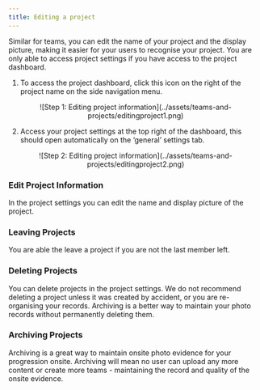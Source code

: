 ```yaml
---
title: Editing a project
---
```


Similar for teams, you can edit the name of your project and the display picture, making it easier for your users to recognise your project. You are only able to access project settings if you have access to the project dashboard.

1)	To access the project dashboard, click this icon on the right of the project name on the side navigation menu.

<center>
![Step 1: Editing project information](../assets/teams-and-projects/editingproject1.png)
</center>

2)	Access your project settings at the top right of the dashboard, this should open automatically on the ‘general’ settings tab.

<center>
![Step 2: Editing project information](../assets/teams-and-projects/editingproject2.png)
</center>

### Edit Project Information
In the project settings you can edit the name and display picture of the project.

### Leaving Projects
You are able the leave a project if you are not the last member left.

### Deleting Projects
You can delete projects in the project settings. We do not recommend deleting a project unless it was created by accident, or you are re-organising your records. Archiving is a better way to maintain your photo records without permanently deleting them.

### Archiving Projects
Archiving is a great way to maintain onsite photo evidence for your progression onsite. Archiving will mean no user can upload any more content or create more teams - maintaining the record and quality of the onsite evidence. 

